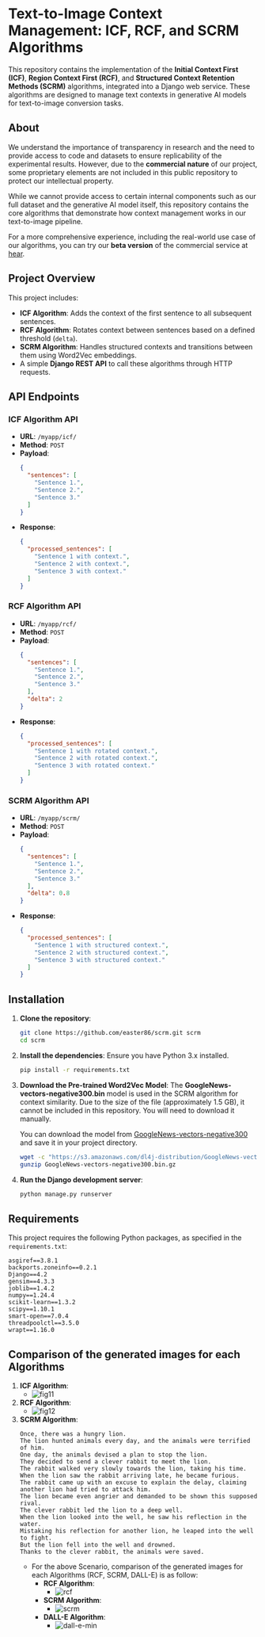 # Text-to-Image Context Management: ICF, RCF, and SCRM Algorithms

This repository contains the implementation of the **Initial Context First (ICF)**, **Region Context First (RCF)**, and **Structured Context Retention Methods (SCRM)** algorithms, integrated into a Django web service. These algorithms are designed to manage text contexts in generative AI models for text-to-image conversion tasks.

## About

We understand the importance of transparency in research and the need to provide access to code and datasets to ensure replicability of the experimental results. However, due to the **commercial nature** of our project, some proprietary elements are not included in this public repository to protect our intellectual property.

While we cannot provide access to certain internal components such as our full dataset and the generative AI model itself, this repository contains the core algorithms that demonstrate how context management works in our text-to-image pipeline. 

For a more comprehensive experience, including the real-world use case of our algorithms, you can try our **beta version** of the commercial service at [hear](https://bit.ly/3XBfAF4).

## Project Overview

This project includes:

- **ICF Algorithm**: Adds the context of the first sentence to all subsequent sentences.
- **RCF Algorithm**: Rotates context between sentences based on a defined threshold (`delta`).
- **SCRM Algorithm**: Handles structured contexts and transitions between them using Word2Vec embeddings.
- A simple **Django REST API** to call these algorithms through HTTP requests.
  
## API Endpoints

### ICF Algorithm API

- **URL**: `/myapp/icf/`
- **Method**: `POST`
- **Payload**:
    ```json
    {
      "sentences": [
        "Sentence 1.",
        "Sentence 2.",
        "Sentence 3."
      ]
    }
    ```
- **Response**:
    ```json
    {
      "processed_sentences": [
        "Sentence 1 with context.",
        "Sentence 2 with context.",
        "Sentence 3 with context."
      ]
    }
    ```

### RCF Algorithm API

- **URL**: `/myapp/rcf/`
- **Method**: `POST`
- **Payload**:
    ```json
    {
      "sentences": [
        "Sentence 1.",
        "Sentence 2.",
        "Sentence 3."
      ],
      "delta": 2
    }
    ```
- **Response**:
    ```json
    {
      "processed_sentences": [
        "Sentence 1 with rotated context.",
        "Sentence 2 with rotated context.",
        "Sentence 3 with rotated context."
      ]
    }
    ```

### SCRM Algorithm API

- **URL**: `/myapp/scrm/`
- **Method**: `POST`
- **Payload**:
    ```json
    {
      "sentences": [
        "Sentence 1.",
        "Sentence 2.",
        "Sentence 3."
      ],
      "delta": 0.8
    }
    ```
- **Response**:
    ```json
    {
      "processed_sentences": [
        "Sentence 1 with structured context.",
        "Sentence 2 with structured context.",
        "Sentence 3 with structured context."
      ]
    }
    ```

## Installation

1. **Clone the repository**:
    ```bash
    git clone https://github.com/easter86/scrm.git scrm
    cd scrm
    ```

2. **Install the dependencies**:
    Ensure you have Python 3.x installed.
    ```bash
    pip install -r requirements.txt
    ```

3. **Download the Pre-trained Word2Vec Model**:
    The **GoogleNews-vectors-negative300.bin** model is used in the SCRM algorithm for context similarity. Due to the size of the file (approximately 1.5 GB), it cannot be included in this repository. You will need to download it manually.

    You can download the model from [GoogleNews-vectors-negative300](https://code.google.com/archive/p/word2vec/) and save it in your project directory.

    ```bash
    wget -c "https://s3.amazonaws.com/dl4j-distribution/GoogleNews-vectors-negative300.bin.gz"
    gunzip GoogleNews-vectors-negative300.bin.gz
    ```

4. **Run the Django development server**:
    ```bash
    python manage.py runserver
    ```

## Requirements

This project requires the following Python packages, as specified in the `requirements.txt`:

```text
asgiref==3.8.1
backports.zoneinfo==0.2.1
Django==4.2
gensim==4.3.3
joblib==1.4.2
numpy==1.24.4
scikit-learn==1.3.2
scipy==1.10.1
smart-open==7.0.4
threadpoolctl==3.5.0
wrapt==1.16.0
```

## Comparison of the generated images for each Algorithms

1. **ICF Algorithm**:
    - ![fig11](https://github.com/user-attachments/assets/5944f9fe-8e67-43db-b965-3b05bdce465f)
2. **RCF Algorithm**:
    - ![fig12](https://github.com/user-attachments/assets/4237fc18-9822-4b20-aed4-d6492810852b)
3. **SCRM Algorithm**:
   ```text
   Once, there was a hungry lion.
   The lion hunted animals every day, and the animals were terrified of him.
   One day, the animals devised a plan to stop the lion.
   They decided to send a clever rabbit to meet the lion.
   The rabbit walked very slowly towards the lion, taking his time.
   When the lion saw the rabbit arriving late, he became furious.
   The rabbit came up with an excuse to explain the delay, claiming another lion had tried to attack him.
   The lion became even angrier and demanded to be shown this supposed rival.
   The clever rabbit led the lion to a deep well.
   When the lion looked into the well, he saw his reflection in the water.
   Mistaking his reflection for another lion, he leaped into the well to fight.
   But the lion fell into the well and drowned.
   Thanks to the clever rabbit, the animals were saved.
    ```
    - For the above Scenario, comparison of the generated images for each Algorithms (RCF, SCRM, DALL-E) is as follow:   
        - **RCF Algorithm**:
            - ![rcf](https://github.com/user-attachments/assets/29c02349-30b0-4503-89cf-3f6223ad8809)
        - **SCRM Algorithm**:
            - ![scrm](https://github.com/user-attachments/assets/5071be67-5836-4ed4-981e-f7e2a951265f)
        - **DALL-E Algorithm**:
            - ![dall-e-min](https://github.com/user-attachments/assets/0417aecd-a983-409d-96cb-f98a0717825e)

